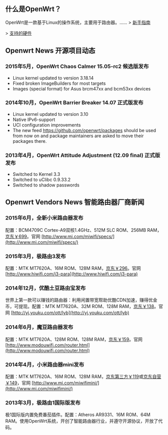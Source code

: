 ## 什么是OpenWrt？

OpenWrt是一款基于Linux的操作系统，主要用于路由器。…… \> [新手指南](/docs/beginners-guide/)

\> [支持的硬件](/docs/supported-devices/)

## Openwrt News 开源项目动态

### 2015年5月，OpenWrt Chaos Calmer 15.05-rc2 候选版发布

 * Linux kernel updated to version 3.18.14
 * Fixed broken ImageBuilders for most targets
 * Images (special format) for Asus brcm47xx and bcm53xx devices

### 2014年10月，OpenWrt Barrier Breaker 14.07 正式版发布

 * Linux kernel updated to version 3.10
 * Native IPv6-support
 * UCI configuration improvements
 * The new feed https://github.com/openwrt/packages should be used from now on and package maintainers are asked to move their packages there.

### 2013年4月，OpenWrt Attitude Adjustment (12.09 final) 正式版发布

 * Switched to Kernel 3.3
 * Switched to uClibc 0.9.33.2
 * Switched to shadow passwords

## Openwrt Vendors News 智能路由器厂商新闻

### 2015年6月，全新小米路由器发布

配置：BCM4709C Cortex-A9双核1.4GHz、512M SLC ROM、256MB RAM，[京东￥699](http://union.click.jd.com/jdc?e=&p=AyIBZRprFDJWWA1FBCVbV0IUEEULWldTCQQAQB1AWQkFWxIEEwZdE0RMR05aZWYCfGkRZj5lORJKaXRQfyUXRVZyJmtXGTIQBlYaXxQLEQ5lG1sUAhY3ZXopJTI%3D&t=W1dCFBBFC1pXUwkEAEAdQFkJBVsSBBMGXRNETEdOWg%3D%3D)。官网 [http://www.mi.com/miwifi/specs/](http://www.mi.com/miwifi/specs/)

### 2015年3月，极路由3发布

配置：MTK MT7620A、16M ROM、128M RAM，[京东￥296](http://union.click.jd.com/jdc?e=&p=AyIBZRprFDJWWA1FBCVbV0IUEEULWldTCQQAQB1AWQkFWxcLFQFUHERMR05aZX0HRUBFeCFNORVgdn1VWylJYGcDKV1XGTIQBlYaXxQLEQ5lG1sUAhY3ZXopJTI%3D&t=W1dCFBBFC1pXUwkEAEAdQFkJBVsXCxUBVBxETEdOWg%3D%3D)。官网 [http://www.hiwifi.com/j3-para](http://www.hiwifi.com/j3-para)

### 2014年12月，优酷土豆路由宝发布

世界上第一款可以赚钱的路由器：利用闲置带宽帮助优酷CDN加速，赚得优金币，可提现。配置：MTK MT7620A、32M ROM、128M RAM，[京东￥138](http://union.click.jd.com/jdc?e=&p=AyIBZRprFDJWWA1FBCVbV0IUEEULWldTCQQAQB1AWQkFWxcHFgNVGkRMR05aZVAEYkNKTxZ%2BO0lgbAA9aylzWXR8JmtXGTIQBlYaXxQLEQ5lG1sUAhY3ZXopJTI%3D&t=W1dCFBBFC1pXUwkEAEAdQFkJBVsXBxYDVRpETEdOWg%3D%3D)。官网 [http://yj.youku.com/ott/lyb](http://yj.youku.com/ott/lyb)

### 2014年6月，魔豆路由器发布

配置：MTK MT7620A、128M ROM、128M RAM，[京东￥159](http://union.click.jd.com/jdc?e=&p=AyIBZRprFDJWWA1FBCVbV0IUEEULWldTCQQAQB1AWQkFWxAAEwVTEkRMR05aZXIzFGlscBYbPnRCa0IMXwdOfUV%2FE3tXGTIQBlYaXxQLEQ5lG1sUAhY3ZXopJTI%3D&t=W1dCFBBFC1pXUwkEAEAdQFkJBVsQABMFUxJETEdOWg%3D%3D)。官网 [http://www.modouwifi.com/router.html](http://www.modouwifi.com/router.html)

### 2014年4月，小米路由器mini发布

配置：MTK MT7620A、16M ROM、128M RAM，[京东第三方￥119](http://union.click.jd.com/jdc?e=&p=AyIBZRlaFgoUA1EaWSUDIkMKQwVKMktCEFpQCxxKQgFHRE5XDVULR0UVABAFUxxTFgMRGAxeB0gyGnMzWl1TYGpiNnkQXkRJcl1yKRdAcgtZK1kUARMDVBJYHDISB1QbXyUyc3VlKw%3D%3D&t=W1dCFBBFC1pXUwkEAEAdQFkJBVsXABABUhNYFAENXhBHBg%3D%3D)或[京东自营￥149](http://union.click.jd.com/jdc?e=&p=AyIBZRprFDJWWA1FBCVbV0IUEEULWldTCQQAQB1AWQkFWxYEGgdTG0RMR05aZU4fbHtiTj1gOXF4VHU3TjlhC3BRA2tXGTIQBlYaXxQLEQ5lG1sUAhY3ZXopJTI%3D&t=W1dCFBBFC1pXUwkEAEAdQFkJBVsWBBoHUxtETEdOWg%3D%3D)，官网 [http://www.mi.com/miwifimini/](http://www.mi.com/miwifimini/)

### 2013年3月，极路由1国际版发布

极1国际版内置免费番茄插件。配置：Atheros AR9331、16M ROM、64M RAM。使用OpenWrt系统，开创了智能路由器行业，并遵守开源协议，开放了代码。
